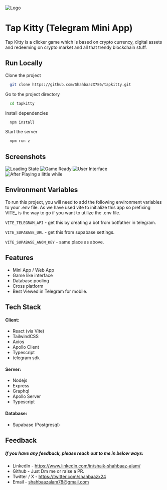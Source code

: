 ![Logo](/src/assets/images/catwobg4.png)

# Tap Kitty (Telegram Mini App)

Tap Kitty is a clicker game which is based on crypto currency, digital assets and redeeming on crypto market and all that trendy blockchain stuff.

## Run Locally

Clone the project

```bash
  git clone https://github.com/ShahbaazX786/tapkitty.git
```

Go to the project directory

```bash
  cd tapkitty
```

Install dependencies

```bash
  npm install
```

Start the server

```bash
  npm run z
```

## Screenshots

![Loading State](/documentation/Loading.png)
![Game Ready](/documentation/Begin.png)
![User Interface](/documentation/Level1.png)
![After Playing a little while](/documentation/Level2.png)

## Environment Variables

To run this project, you will need to add the following environment variables to your .env file. As we have used vite to initialize this app so prefixing VITE\_ is the way to go if you want to utilize the .env file.

`VITE_TELEGRAM_API` - get this by creating a bot from botfather in telegram.

`VITE_SUPABASE_URL` - get this from supabase settings.

`VITE_SUPABASE_ANON_KEY` - same place as above.

## Features

- Mini App / Web App
- Game like interface
- Database pooling
- Cross platform
- Best Viewed in Telegram for mobile.

## Tech Stack

#### Client:

- React (via Vite)
- TailwindCSS
- Axios
- Apollo Client
- Typescript
- telegram sdk

#### Server:

- Nodejs
- Express
- Graphql
- Apollo Server
- Typescript

#### Database:

- Supabase (Postgresql)

## Feedback

##### If you have any feedback, please reach out to me in below ways:

- LinkedIn - https://www.linkedin.com/in/shaik-shahbaaz-alam/
- Github - Just Dm me or raise a PR.
- Twitter / X - https://twitter.com/shahbaazx24
- Email - shahbaazalam78@gmail.com
